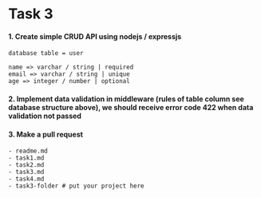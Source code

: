 # Task 3

#### 1. Create simple CRUD API using nodejs / expressjs

`database table = user`

```
name => varchar / string | required
email => varchar / string | unique
age => integer / number | optional
```

#### 2. Implement data validation in middleware (rules of table column see database structure above), we should receive error code 422 when data validation not passed

#### 3. Make a pull request 
```
- readme.md
- task1.md
- task2.md
- task3.md
- task4.md
- task3-folder # put your project here
```